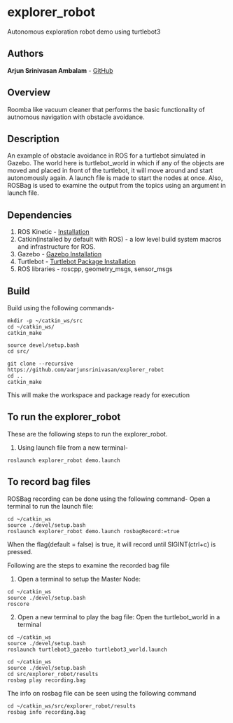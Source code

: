 # explorer_robot
Autonomous exploration robot demo using turtlebot3

## Authors

**Arjun Srinivasan Ambalam** - [GitHub](https://github.com/aarjunsrinivasan)

## Overview
Roomba like vacuum cleaner that performs the basic functionality of autnomous navigation with obstacle avoidance.

## Description
An example of obstacle avoidance in ROS for a turtlebot simulated in Gazebo. The world here is turtlebot_world in which if any of the objects are moved and placed in front of the turtlebot, it will move around and start autonomously again. A launch file is made to start the nodes at once. Also, ROSBag is used to examine the output from the topics using an argument in launch file.

## Dependencies	
1. ROS Kinetic - [Installation](http://wiki.ros.org/melodic/Installation/Ubuntu)
2. Catkin(installed by default with ROS) - a low level build system macros and infrastructure for ROS.
3. Gazebo - [Gazebo Installation](http://gazebosim.org/tutorials?tut=ros_installing)
4. Turtlebot - [Turtlebot Package Installation](https://github.com/ROBOTIS-GIT/turtlebot3)
5. ROS libraries - roscpp, geometry_msgs, sensor_msgs

## Build
Build using the following commands-

```
mkdir -p ~/catkin_ws/src
cd ~/catkin_ws/
catkin_make

source devel/setup.bash
cd src/

git clone --recursive https://github.com/aarjunsrinivasan/explorer_robot
cd ..
catkin_make
```
This will make the workspace and package ready for execution

## To run the explorer_robot 
These are the following steps to run the explorer_robot.
1. Using launch file from a new terminal-
```
roslaunch explorer_robot demo.launch
```

## To record bag files
ROSBag recording can be done using the following command-
Open a terminal to run the launch file: 
```
cd ~/catkin_ws
source ./devel/setup.bash
roslaunch explorer_robot demo.launch rosbagRecord:=true
```
When the flag(default = false) is true, it will record until SIGINT(ctrl+c) is pressed.

Following are the steps to examine the recorded bag file
1. Open a terminal to setup the Master Node: 
```
cd ~/catkin_ws
source ./devel/setup.bash
roscore
```

2. Open a new terminal to play the bag file:
Open the turtlebot_world in a terminal
```
cd ~/catkin_ws
source ./devel/setup.bash
roslaunch turtlebot3_gazebo turtlebot3_world.launch 
```
```
cd ~/catkin_ws
source ./devel/setup.bash
cd src/explorer_robot/results
rosbag play recording.bag
```
The info on rosbag file can be seen using the following command
```
cd ~/catkin_ws/src/explorer_robot/results
rosbag info recording.bag
```
